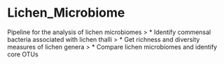 # Lichen_Microbiome

Pipeline for the analysis of lichen microbiomes
    > * Identify commensal bacteria associated with lichen thalli
    > * Get richness and diversity measures of lichen genera
    > * Compare lichen microbiomes and identify core OTUs
 
